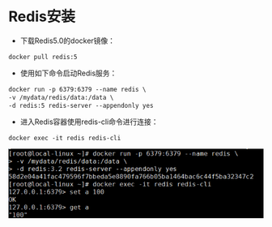 # Redis安装

- 下载Redis5.0的docker镜像：

```shell
docker pull redis:5
```

- 使用如下命令启动Redis服务：

```shell
docker run -p 6379:6379 --name redis \
-v /mydata/redis/data:/data \
-d redis:5 redis-server --appendonly yes
```

- 进入Redis容器使用redis-cli命令进行连接：

```shell
docker exec -it redis redis-cli
```

![](/assets/mall_linux_deploy_01_1642746912.png)

